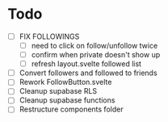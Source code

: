 # Todo

- [ ] FIX FOLLOWINGS
  - [ ] need to click on follow/unfollow twice
  - [ ] confirm when private doesn't show up
  - [ ] refresh layout.svelte followed list
- [ ] Convert followers and followed to friends
- [ ] Rework FollowButton.svelte
- [ ] Cleanup supabase RLS
- [ ] Cleanup supabase functions
- [ ] Restructure components folder
